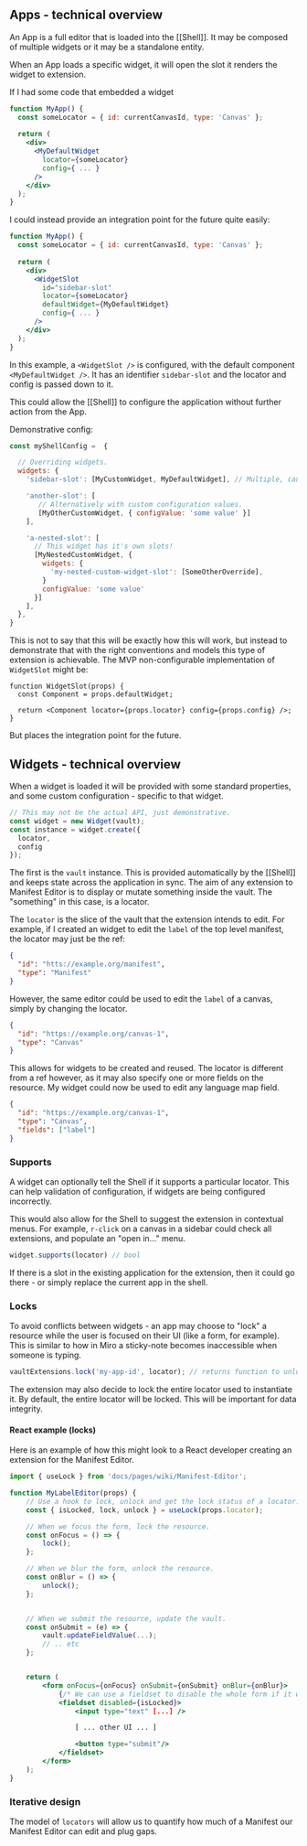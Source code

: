 ## Apps - technical overview

An App is a full editor that is loaded into the [[Shell]]. It may be composed of multiple widgets or it may be a standalone entity.

When an App loads a specific widget, it will open the slot it renders the widget to extension.

If I had some code that embedded a widget
```jsx
function MyApp() {
  const someLocator = { id: currentCanvasId, type: 'Canvas' };
  
  return (
    <div>
      <MyDefaultWidget 
        locator={someLocator} 
        config={ ... } 
      />
    </div>
  );
}
```


I could instead provide an integration point for the future quite easily:
```jsx
function MyApp() {
  const someLocator = { id: currentCanvasId, type: 'Canvas' };
  
  return (
    <div>
      <WidgetSlot 
        id="sidebar-slot"
        locator={someLocator} 
        defaultWidget={MyDefaultWidget} 
        config={ ... } 
      />
    </div>
  );
}
```

In this example, a `<WidgetSlot />` is configured, with the default component `<MyDefaultWidget />`. It has an identifier `sidebar-slot` and the locator and config is passed down to it.

This could allow the [[Shell]] to configure the application without further action from the App.

Demonstrative config:
```js
const myShellConfig =  {

  // Overriding widgets.
  widgets: {
    'sidebar-slot': [MyCustomWidget, MyDefaultWidget], // Multiple, can use the default as a fallback. (see .supports() below)

    'another-slot': [
       // Alternatively with custom configuration values.
       [MyOtherCustomWidget, { configValue: 'some value' }]
    ],

    'a-nested-slot': [
      // This widget has it's own slots!
      [MyNestedCustomWidget, { 
        widgets: {
          'my-nested-custom-widget-slot': [SomeOtherOverride],
        }
        configValue: 'some value' 
      }]
    ],
  },
}
```

This is not to say that this will be exactly how this will work, but instead to demonstrate that with the right conventions and models this type of extension is achievable. The MVP non-configurable implementation of `WidgetSlot` might be:
```
function WidgetSlot(props) {
  const Component = props.defaultWidget;

  return <Component locator={props.locator} config={props.config} />;
}
```
But places the integration point for the future.


## Widgets - technical overview

When a widget is loaded it will be provided with some standard properties, and some custom configuration - specific to that widget.

```js
// This may not be the actual API, just demonstrative.
const widget = new Widget(vault);
const instance = widget.create({
  locator,
  config
});
```

The first is the `vault` instance. This is provided automatically by the [[Shell]] and keeps state across the application in sync. The aim of any extension to Manifest Editor is to display or mutate something inside the vault. The "something" in this case, is a locator. 

The `locator` is the slice of the vault that the extension intends to edit. For example, if I created an widget to edit the `label` of the top level manifest, the locator may just be the ref:
```json
{
  "id": "htts://example.org/manifest",
  "type": "Manifest"
}
```

However, the same editor could be used to edit the `label` of a canvas, simply by changing the locator.
```json
{
  "id": "https://example.org/canvas-1",
  "type": "Canvas"
}
```

This allows for widgets to be created and reused. The locator is different from a ref however, as it may also specify one or more fields on the resource. My widget could now be used to edit any language map field.

```json
{
  "id": "https://example.org/canvas-1",
  "type": "Canvas",
  "fields": ["label"]
}
```

### Supports

A widget can optionally tell the Shell if it supports a particular locator. This can help validation of configuration, if widgets are being configured incorrectly. 

This would also allow for the Shell to suggest the extension in contextual menus. For example, `r-click` on a canvas in a sidebar could check all extensions, and populate an "open in..." menu. 

```js
widget.supports(locator) // bool
```

If there is a slot in the existing application for the extension, then it could go there - or simply replace the current app in the shell. 

### Locks

To avoid conflicts between widgets - an app may choose to "lock" a resource while the user is focused on their UI (like a form, for example). This is similar to how in Miro a sticky-note becomes inaccessible when someone is typing.

```js
vaultExtensions.lock('my-app-id', locator); // returns function to unlock.
``` 

The extension may also decide to lock the entire locator used to instantiate it. By default, the entire locator will be locked. This will be important for data integrity.


#### React example (locks)

Here is an example of how this might look to a React developer creating an extension for the Manifest Editor.

```jsx
import { useLock } from 'docs/pages/wiki/Manifest-Editor';

function MyLabelEditor(props) {
    // Use a hook to lock, unlock and get the lock status of a locator.
    const { isLocked, lock, unlock } = useLock(props.locator);

    // When we focus the form, lock the resource.
    const onFocus = () => {
        lock();
    };

    // When we blur the form, unlock the resource.
    const onBlur = () => {
        unlock();
    };


    // When we submit the resource, update the vault.
    const onSubmit = (e) => {
        vault.updateFieldValue(...);
        // .. etc
    };


    return (
        <form onFocus={onFocus} onSubmit={onSubmit} onBlur={onBlur}>
            {/* We can use a fieldset to disable the whole form if it was locked (not by us) */}
            <fieldset disabled={isLocked}>
                <input type="text" [...] />

                [ ... other UI ... ]

                <button type="submit"/>
            </fieldset>
        </form>
    );
}
```

### Iterative design

The model of `locators` will allow us to quantify how much of a Manifest our Manifest Editor can edit and plug gaps. 
